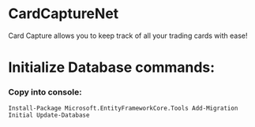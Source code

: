 # CardCaptureNet
Card Capture allows you to keep track of all your trading cards with ease!

<h1>Initialize Database commands:</h1>

### Copy into console: 
`Install-Package Microsoft.EntityFrameworkCore.Tools
Add-Migration Initial
Update-Database`
